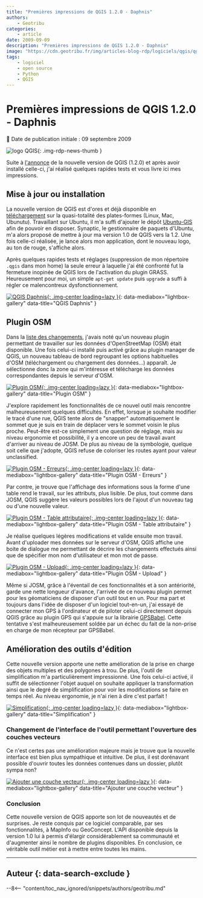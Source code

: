 ```yaml
---
title: "Premières impressions de QGIS 1.2.0 - Daphnis"
authors:
    - Geotribu
categories:
    - article
date: 2009-09-09
description: "Premières impressions de QGIS 1.2.0 - Daphnis"
image: "https://cdn.geotribu.fr/img/articles-blog-rdp/logiciels/qgis/qgis_1-2_daphnis_splash_screen.png"
tags:
    - logiciel
    - open source
    - Python
    - QGIS
---
```


# Premières impressions de QGIS 1.2.0 - Daphnis

:calendar: Date de publication initiale : 09 septembre 2009

![logo QGIS](https://cdn.geotribu.fr/img/logos-icones/logiciels_librairies/qgis.png "logo QGIS"){: .img-rdp-news-thumb }

Suite à [l'annonce](http://geotribu.net/node/154) de la nouvelle version de QGIS (1.2.0) et après avoir installé celle-ci, j'ai réalisé quelques rapides tests et vous livre ici mes impressions.

## Mise à jour ou installation

La nouvelle version de QGIS est d'ores et déjà disponible en [téléchargement](http://qgis.org/en/download/current-software.html) sur la quasi-totalité des plates-formes (Linux, Mac, Ubunutu). Travaillant sur Ubuntu, il m'a suffi d'ajouter le dépôt [Ubuntu-GIS](https://launchpad.net/~ubuntugis/+archive/ubuntugis-unstable) afin de pouvoir en disposer. Synaptic, le gestionnaire de paquets d'Ubuntu, m'a alors proposé de mettre à jour ma version 1.0 de QGIS vers la 1.2. Une fois celle-ci réalisée, je lance alors mon application, dont le nouveau logo, au ton de rouge, s'affiche alors.

Après quelques rapides tests et réglages (suppression de mon répertoire `.qgis` dans mon home) la seule erreur à laquelle j'ai été confronté fut la fermeture inopinée de QGIS lors de l'activation du plugin GRASS. Heureusement pour moi, un simple `apt-get update` puis `upgrade` a suffi à régler ce malencontreux dysfonctionnement.

[![QGIS Daphnis](https://cdn.geotribu.fr/img/articles-blog-rdp/logiciels/qgis/qgis_1-2_daphnis_splash_screen.png "QGIS Daphnis"){: .img-center loading=lazy }](https://cdn.geotribu.fr/img/articles-blog-rdp/logiciels/qgis/qgis_1-2_daphnis_splash_screen.png){: data-mediabox="lightbox-gallery" data-title="QGIS Daphnis" }

## Plugin OSM

Dans la [liste des changements](http://blog.qgis.org/node/137), j'avais noté qu'un nouveau plugin permettant de travailler sur les données d'OpenStreetMap (OSM) était disponible. Une fois celui-ci installé puis activé grâce au plugin manager de QGIS, un nouveau tableau de bord regroupant les options habituelles d'OSM (téléchargement ou chargement des données...) apparaît. Je sélectionne donc la zone qui m'intéresse et télécharge les données correspondantes depuis le serveur d'OSM.

[![Plugin OSM](https://cdn.geotribu.fr/img/articles-blog-rdp/logiciels/qgis/OSM_PLUGIN.png "Plugin OSM"){: .img-center loading=lazy }](https://cdn.geotribu.fr/img/articles-blog-rdp/logiciels/qgis/OSM_PLUGIN.png){: data-mediabox="lightbox-gallery" data-title="Plugin OSM" }

J'explore rapidement les fonctionnalités de ce nouvel outil mais rencontre malheureusement quelques difficultés. En effet, lorsque je souhaite modifier le tracé d'une rue, QGIS tente alors de "snapper" automatiquement le sommet que je suis en train de déplacer vers le sommet voisin le plus proche. Peut-être est-ce simplement une question de réglage, mais au niveau ergonomie et possibilité, il y a encore un peu de travail avant d'arriver au niveau de JOSM. De plus au niveau de la symbologie, quelque soit celle que j'adopte, QGIS refuse de coloriser les routes ayant pour valeur unclassified.

[![Plugin OSM - Erreurs](https://cdn.geotribu.fr/img/articles-blog-rdp/logiciels/qgis/errors.png "Plugin OSM - Erreurs"){: .img-center loading=lazy }](https://cdn.geotribu.fr/img/articles-blog-rdp/logiciels/qgis/errors.png){: data-mediabox="lightbox-gallery" data-title="Plugin OSM - Erreurs" }

Par contre, je trouve que l'affichage des informations sous la forme d'une table rend le travail, sur les attributs, plus lisible. De plus, tout comme dans JOSM, QGIS suggère les valeurs possibles lors de l'ajout d'un nouveau tag ou d'une nouvelle valeur.

[![Plugin OSM - Table attributaire](https://cdn.geotribu.fr/img/articles-blog-rdp/logiciels/qgis/table_attributaire.png "Plugin OSM - Table attributaire"){: .img-center loading=lazy }](https://cdn.geotribu.fr/img/articles-blog-rdp/logiciels/qgis/table_attributaire.png){: data-mediabox="lightbox-gallery" data-title="Plugin OSM - Table attributaire" }

Je réalise quelques légères modifications et valide ensuite mon travail. Avant d'uploader mes données sur le serveur d'OSM, QGIS affiche une boite de dialogue me permettant de décrire les changements effectués ainsi que de spécifier mon nom d'utilisateur et mon mot de passe.

[![Plugin OSM - Upload](https://cdn.geotribu.fr/img/articles-blog-rdp/logiciels/qgis/osm_upload.png "Plugin OSM - Upload"){: .img-center loading=lazy }](https://cdn.geotribu.fr/img/articles-blog-rdp/logiciels/qgis/osm_upload.png){: data-mediabox="lightbox-gallery" data-title="Plugin OSM - Upload" }

Même si JOSM, grâce à l'éventail de ces fonctionnalités et à son antériorité, garde une nette longueur d'avance, l'arrivée de ce nouveau plugin permet pour les géomaticiens de disposer d'un outil tout en un. Pour ma part et toujours dans l'idée de disposer d'un logiciel tout-en-un, j'ai essayé de connecter mon GPS à l'ordinateur et de piloter celui-ci directement depuis QGIS grâce au plugin GPS qui s'appuie sur la librairie [GPSBabel](http://www.gpsbabel.org/). Cette tentative s'est malheureusement soldée par un échec du fait de la non-prise en charge de mon récepteur par GPSBabel.

## Amélioration des outils d'édition

Cette nouvelle version apporte une nette amélioration de la prise en charge des objets multiples et des polygones à trou. De plus, l'outil de simplification m'a particulièrement impressionné. Une fois celui-ci activé, il suffit de sélectionner l'objet auquel on souhaite appliquer la transformation ainsi que le degré de simplification pour voir les modifications se faire en temps réel. Au niveau ergonomie, je n'ai rien à dire c'est parfait !

[![Simplification](https://cdn.geotribu.fr/img/articles-blog-rdp/logiciels/qgis/simplification.png "Simplification"){: .img-center loading=lazy }](https://cdn.geotribu.fr/img/articles-blog-rdp/logiciels/qgis/simplification.png){: data-mediabox="lightbox-gallery" data-title="Simplification" }

### Changement de l'interface de l'outil permettant l'ouverture des couches vecteurs

Ce n'est certes pas une amélioration majeure mais je trouve que la nouvelle interface est bien plus sympathique et intuitive. De plus, il est dorénavant possible d'ouvrir toutes les données contenues dans un dossier, plutôt sympa non?

[![Ajouter une couche vecteur](https://cdn.geotribu.fr/img/articles-blog-rdp/logiciels/qgis/file.png "Ajouter une couche vecteur"){: .img-center loading=lazy }](https://cdn.geotribu.fr/img/articles-blog-rdp/logiciels/qgis/file.png){: data-mediabox="lightbox-gallery" data-title="Ajouter une couche vecteur" }

### Conclusion

Cette nouvelle version de QGIS apporte son lot de nouveautés et de surprises. Je reste conquis par ce logiciel comparable, par ses fonctionnalités, à MapInfo ou GeoConcept. L'API disponible depuis la version 1.0 lui à permis d'élargir considérablement sa communauté et d'augmenter ainsi le nombre de plugins disponibles. En conclusion, ce véritable outil métier est à mettre entre toutes les mains.

----

## Auteur {: data-search-exclude }

--8<-- "content/toc_nav_ignored/snippets/authors/geotribu.md"

